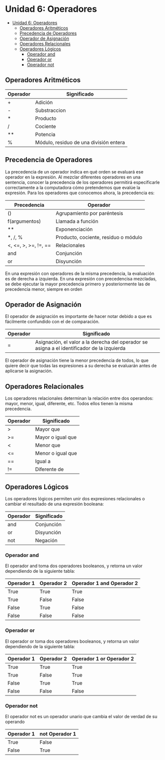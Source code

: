 # Unidad 6: Operadores

- [Unidad 6: Operadores](#unidad-6-operadores)
  - [Operadores Aritméticos](#operadores-aritm%c3%a9ticos)
  - [Precedencia de Operadores](#precedencia-de-operadores)
  - [Operador de Asignación](#operador-de-asignaci%c3%b3n)
  - [Operadores Relacionales](#operadores-relacionales)
  - [Operadores Lógicos](#operadores-l%c3%b3gicos)
    - [Operador and](#operador-and)
    - [Operador or](#operador-or)
    - [Operador not](#operador-not)
  
## Operadores Aritméticos
| Operador | Significado                            |
| -------- | -------------------------------------- |
| +        | Adición                                |
| -        | Substraccion                           |
| *        | Producto                               |
| /        | Cociente                               |
| **       | Potencia                               |
| %        | Módulo, residuo de una división entera |

## Precedencia de Operadores
La precedencia de un operador indica en qué orden se evaluará ese operador en la expresión.
Al mezclar diferentes operadores en una sentencia, conocer la precedencia de los operadores permitirá especificarle correctamente a la computadora cómo pretendemos que evalúe la expresión. Para los operadores que conocemos ahora, la precedencia es:

| Precedencia          | Operador                             |
| -------------------- | ------------------------------------ |
| ()                   | Agrupamiento por paréntesis          |
| f(argumentos)        | Llamada a función                    |
| **                   | Exponenciación                       |
| *, /, %              | Producto, cociente, residuo o módulo |
| <, <=, >, >=, !=, == | Relacionales                         |
| and                  | Conjunción                           |
| or                   | Disyunción                           |

En una expresión con operadores de la misma precedencia, la evaluación es de derecha a izquierda.
En una expresión con precedencisa mezcladas, se debe ejecutar la mayor precedencia primero y posteriormente las de precedencia menor, siempre en orden

## Operador de Asignación
El operador de asignación es importante de hacer notar debido a que es fácilmente confundido con el de comparación.

| Operador | Significado                                                                                 |
| -------- | ------------------------------------------------------------------------------------------- |
| =        | Asignación, el valor a la derecha del operador se asigna a el identificador de la izquierda |


El operador de asignación tiene la menor precedencia de todos, lo que quiere decir que todas las expresiones a su derecha se evaluarán antes de aplicarse la asignación.

## Operadores Relacionales
Los operadores relacionales determinan la relación entre dos operandos: mayor, menor, igual, diferente, etc. Todos ellos tienen la misma precedencia.

| Operador | Significado       |
| -------- | ----------------- |
| >        | Mayor que         |
| >=       | Mayor o igual que |
| <        | Menor que         |
| <=       | Menor o igual que |
| ==       | Igual a           |
| !=       | Diferente de      |


## Operadores Lógicos
Los operadores lógicos permiten unir dos expresiones relacionales o cambiar el resultado de una expresión booleana:

| Operador | Significado |
| -------- | ----------- |
| and      | Conjunción  |
| or       | Disyunción  |
| not      | Negación    |

### Operador and
El operador and toma dos operadores booleanos, y retorna un valor dependiendo de la siguiente tabla:

| Operador 1 | Operador 2 | Operador 1 and Operador 2 |
| ---------- | ---------- | ------------------------- |
| True       | True       | True                      |
| True       | False      | False                     |
| False      | True       | False                     |
| False      | False      | False                     |


### Operador or
El operador or toma dos operadores booleanos, y retorna un valor dependiendo de la siguiente tabla:

| Operador 1 | Operador 2 | Operador 1 or Operador 2 |
| ---------- | ---------- | ------------------------- |
| True       | True       | True                      |
| True       | False      | True                     |
| False      | True       | True                     |
| False      | False      | False                     |

### Operador not
El operador not es un operador unario que cambia el valor de verdad de su operando

| Operador 1 | not Operador 1 |
| ---------- | ---------- |
| True       | False       | 
| False       | True      | 

